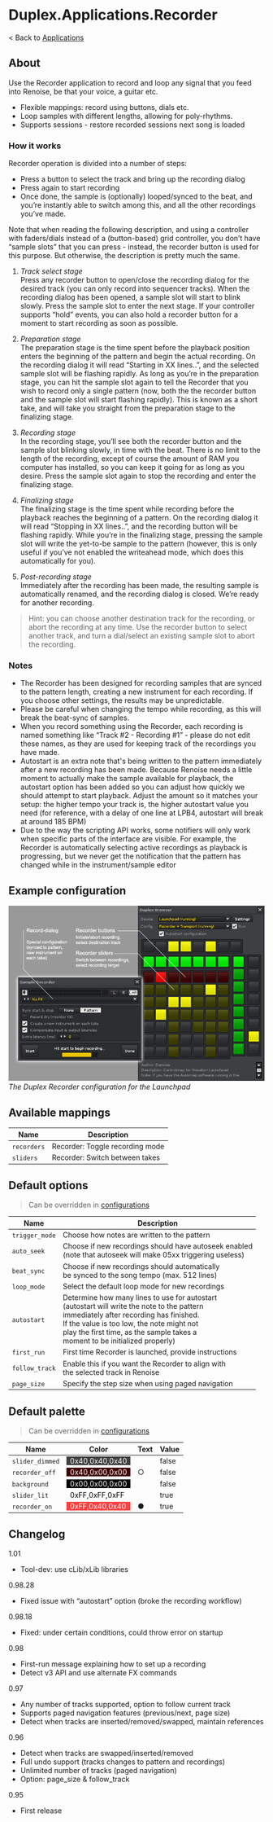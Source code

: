 # Duplex.Applications.Recorder

< Back to [Applications](../Applications.md)

## About

Use the Recorder application to record and loop any signal that you feed into Renoise, be that your voice, a guitar etc. 

* Flexible mappings: record using buttons, dials etc.
* Loop samples with different lengths, allowing for poly-rhythms.
* Supports sessions - restore recorded sessions next song is loaded

### How it works

Recorder operation is divided into a number of steps:

* Press a button to select the track and bring up the recording dialog
* Press again to start recording
* Once done, the sample is (optionally) looped/synced to the beat, and you’re  instantly able to switch among this, and all the other recordings you’ve made. 

Note that when reading the following description, and using a controller with faders/dials instead of a (button-based) grid controller, you don’t have “sample slots” that you can press - instead, the recorder button is used for this purpose. But otherwise, the description is pretty much the same. 

 1. *Track select stage*  
    Press any recorder button to open/close the recording dialog for the desired 
    track (you can only record into sequencer tracks). When the recording dialog 
    has been opened, a sample slot will start to blink slowly. Press the sample 
    slot to enter the next stage. If your controller supports “hold” events, you 
    can also hold a recorder button for a moment to start recording as soon as 
    possible. 
 
 2. *Preparation stage*  
    The preparation stage is the time spent before the playback position enters 
    the beginning of the pattern and begin the actual recording. On the recording 
    dialog it will read “Starting in XX lines..”, and the selected sample slot 
    will be  flashing rapidly. As long as you’re in the preparation stage, you can 
    hit the sample slot again to tell the Recorder that you wish to record only a 
    single pattern (now, both the the recorder button and the sample slot will 
    start flashing rapidly). This is known as a short take, and will take you 
    straight from the preparation stage to the finalizing stage.
 
 3. *Recording stage*  
    In the recording stage, you’ll see both the recorder button and the sample 
    slot blinking slowly, in time with the beat. There is no limit to the length 
    of the recording, except of course the amount of RAM you computer has 
    installed, so you can keep it going for as long as you desire. 
    Press the sample slot again to stop the recording and enter the finalizing 
    stage.
 
 4. *Finalizing stage*  
    The finalizing stage is the time spent while recording before the playback 
    reaches the beginning of a pattern. On the recording dialog it will read 
    “Stopping in XX lines..”, and the recording button will be flashing rapidly. 
    While you’re in the finalizing stage, pressing the sample slot will write the 
    yet-to-be sample to the pattern (however, this is only useful if you’ve not 
    enabled the writeahead mode, which does this automatically for you). 
 
 5. *Post-recording stage*  
    Immediately after the recording has been made, the resulting sample is 
    automatically renamed, and the recording dialog is closed. We’re ready for 
    another recording. 

> Hint: you can choose another destination track for the recording, or abort the recording at any time. Use the recorder button to select another track, and turn a dial/select an existing sample slot to abort the recording.

### Notes

  - The Recorder has been designed for recording samples that are synced to the 
    pattern length, creating a new instrument for each recording. If you choose 
    other settings, the results may be unpredictable. 
  - Please be careful when changing the tempo while recording, as this will 
    break the beat-sync of samples.
  - When you record something using the Recorder, each recording is named 
    something like “Track #2 - Recording #1” - please do not edit these names, 
    as they are used for keeping track of the recordings you have made.
  - Autostart is an extra note that's being written to the pattern immediately
    after a new recording has been made. Because Renoise needs a little moment
    to actually make the sample available for playback, the autostart option 
    has been added so you can adjust how quickly we should attempt to start
    playback. Adjust the amount so it matches your setup: the higher tempo your
    track is, the higher autostart value you need (for reference, with a delay 
    of one line at LPB4, autostart will break at around 185 BPM)
  - Due to the way the scripting API works, some notifiers will only work when 
    specific parts of the interface are visible. For example, the Recorder is 
    automatically selecting active recordings as playback is progressing, but we 
    never get the notification that the pattern has changed while in the 
    instrument/sample editor

## Example configuration

![Recorder_on_launchpad.png](../Images/Recorder_on_launchpad.png)  
*The Duplex Recorder configuration for the Launchpad*

## Available mappings

| Name       | Description   |
| -----------|---------------|  
|`recorders`|Recorder: Toggle recording mode|  
|`sliders`|Recorder: Switch between takes|  

## Default options 
  
> Can be overridden in [configurations](../Configurations.md)

| Name          | Description   |
| ------------- |---------------|  
|`trigger_mode`|Choose how notes are written to the pattern|  
|`auto_seek`|Choose if new recordings should have autoseek enabled <br>(note that autoseek will make 05xx triggering useless)|  
|`beat_sync`|Choose if new recordings should automatically<br>be synced to the song tempo (max. 512 lines)|  
|`loop_mode`|Select the default loop mode for new recordings|  
|`autostart`|Determine how many lines to use for autostart<br>(autostart will write the note to the pattern<br>immediately after recording has finished.<br>If the value is too low, the note might not<br>play the first time, as the sample takes a<br>moment to be initialized properly)|  
|`first_run`|First time Recorder is launched, provide instructions|  
|`follow_track`|Enable this if you want the Recorder to align with <br>the selected track in Renoise|  
|`page_size`|Specify the step size when using paged navigation|  

## Default palette 
  
> Can be overridden in [configurations](../Configurations.md)

| Name          | Color|Text|Value|
| ------------- |------|----|-----|  
|`slider_dimmed`|<div style="padding-left:0.5em;padding-right:0.5em; background-color:#404040; color: white">0x40,0x40,0x40</div>||false|  
|`recorder_off`|<div style="padding-left:0.5em;padding-right:0.5em; background-color:#400000; color: white">0x40,0x00,0x00</div>|○|false|  
|`background`|<div style="padding-left:0.5em;padding-right:0.5em; background-color:#000000; color: white">0x00,0x00,0x00</div>||false|  
|`slider_lit`|<div style="padding-left:0.5em;padding-right:0.5em; background-color:#FFFFFF; color: black">0xFF,0xFF,0xFF</div>||true|  
|`recorder_on`|<div style="padding-left:0.5em;padding-right:0.5em; background-color:#FF4040; color: white">0xFF,0x40,0x40</div>|●|true|  

## Changelog

1.01
- Tool-dev: use cLib/xLib libraries

0.98.28
- Fixed issue with “autostart” option (broke the recording workflow)

0.98.18
- Fixed: under certain conditions, could throw error on startup

0.98
- First-run message explaining how to set up a recording
- Detect v3 API and use alternate FX commands

0.97
- Any number of tracks supported, option to follow current track
- Supports paged navigation features (previous/next, page size)
- Detect when tracks are inserted/removed/swapped, maintain references

0.96  
- Detect when tracks are swapped/inserted/removed
- Full undo support (tracks changes to pattern and recordings)
- Unlimited number of tracks (paged navigation)
- Option: page_size & follow_track

0.95  
- First release

